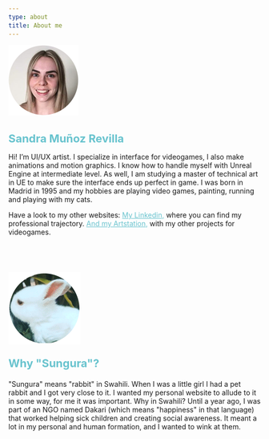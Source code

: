 ```yaml
---
type: about
title: About me
---
```


<div style="align: center; margin-bottom:4%;">
<img src="/images/Sandra.png" alt="Sandra" >
</div>

<h1 style="font-weight: medium; font-size: 22px; color: rgb(104, 195, 206);">
Sandra Muñoz Revilla
</h1>

Hi! I’m UI/UX artist. I specialize in interface for videogames, I also make animations and motion graphics. I know how to handle myself with Unreal Engine at intermediate level. As well, I am studying a master of technical art in UE to make sure the interface ends up perfect in game. I was born in Madrid in 1995 and my hobbies are playing video games, painting, running and playing with my cats.

Have a look to my other websites: <a style="color: rgb(104, 195, 206); font-weight: 400" href="https://www.linkedin.com/in/sandra-munoz-revilla"> My Linkedin,</a> where you can find my professional trajectory. <a style="color: rgb(104, 195, 206); font-weight: 400" href="https://www.artstation.com/sungura"> And my Artstation,</a> with my other projects for videogames.




<div style="align: center; margin-bottom:4%; margin-top:14%;">
<img src="/images/sungura144.gif" alt="Sungura" >
</div>

<p style="font-weight: bold; font-size: 22px; color: rgb(104, 195, 206); margin-bottom: 4%">
Why "Sungura"?
</p>

"Sungura" means "rabbit" in Swahili. When I was a little girl I had a pet rabbit and I got very close to it. I wanted my personal website to allude to it in some way, for me it was important. Why in Swahili? Until a year ago, I was part of an NGO named Dakari (which means "happiness" in that language) that worked helping sick children and creating social awareness. It meant a lot in my personal and human formation, and I wanted to wink at them.

